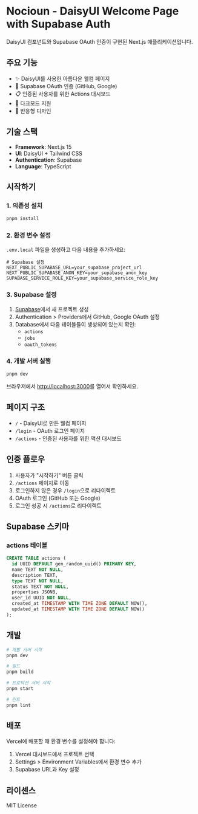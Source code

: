 # Nocioun - DaisyUI Welcome Page with Supabase Auth

DaisyUI 컴포넌트와 Supabase OAuth 인증이 구현된 Next.js 애플리케이션입니다.

## 주요 기능

- ✨ DaisyUI를 사용한 아름다운 웰컴 페이지
- 🔐 Supabase OAuth 인증 (GitHub, Google)
- 📋 인증된 사용자를 위한 Actions 대시보드
- 🎨 다크모드 지원
- 📱 반응형 디자인

## 기술 스택

- **Framework**: Next.js 15
- **UI**: DaisyUI + Tailwind CSS
- **Authentication**: Supabase
- **Language**: TypeScript

## 시작하기

### 1. 의존성 설치

```bash
pnpm install
```

### 2. 환경 변수 설정

`.env.local` 파일을 생성하고 다음 내용을 추가하세요:

```env
# Supabase 설정
NEXT_PUBLIC_SUPABASE_URL=your_supabase_project_url
NEXT_PUBLIC_SUPABASE_ANON_KEY=your_supabase_anon_key
SUPABASE_SERVICE_ROLE_KEY=your_supabase_service_role_key
```

### 3. Supabase 설정

1. [Supabase](https://supabase.com)에서 새 프로젝트 생성
2. Authentication > Providers에서 GitHub, Google OAuth 설정
3. Database에서 다음 테이블들이 생성되어 있는지 확인:
   - `actions`
   - `jobs`
   - `oauth_tokens`

### 4. 개발 서버 실행

```bash
pnpm dev
```

브라우저에서 [http://localhost:3000](http://localhost:3000)를 열어서 확인하세요.

## 페이지 구조

- `/` - DaisyUI로 만든 웰컴 페이지
- `/login` - OAuth 로그인 페이지
- `/actions` - 인증된 사용자를 위한 액션 대시보드

## 인증 플로우

1. 사용자가 "시작하기" 버튼 클릭
2. `/actions` 페이지로 이동
3. 로그인하지 않은 경우 `/login`으로 리다이렉트
4. OAuth 로그인 (GitHub 또는 Google)
5. 로그인 성공 시 `/actions`로 리다이렉트

## Supabase 스키마

### actions 테이블

```sql
CREATE TABLE actions (
  id UUID DEFAULT gen_random_uuid() PRIMARY KEY,
  name TEXT NOT NULL,
  description TEXT,
  type TEXT NOT NULL,
  status TEXT NOT NULL,
  properties JSONB,
  user_id UUID NOT NULL,
  created_at TIMESTAMP WITH TIME ZONE DEFAULT NOW(),
  updated_at TIMESTAMP WITH TIME ZONE DEFAULT NOW()
);
```

## 개발

```bash
# 개발 서버 시작
pnpm dev

# 빌드
pnpm build

# 프로덕션 서버 시작
pnpm start

# 린트
pnpm lint
```

## 배포

Vercel에 배포할 때 환경 변수를 설정해야 합니다:

1. Vercel 대시보드에서 프로젝트 선택
2. Settings > Environment Variables에서 환경 변수 추가
3. Supabase URL과 Key 설정

## 라이센스

MIT License
